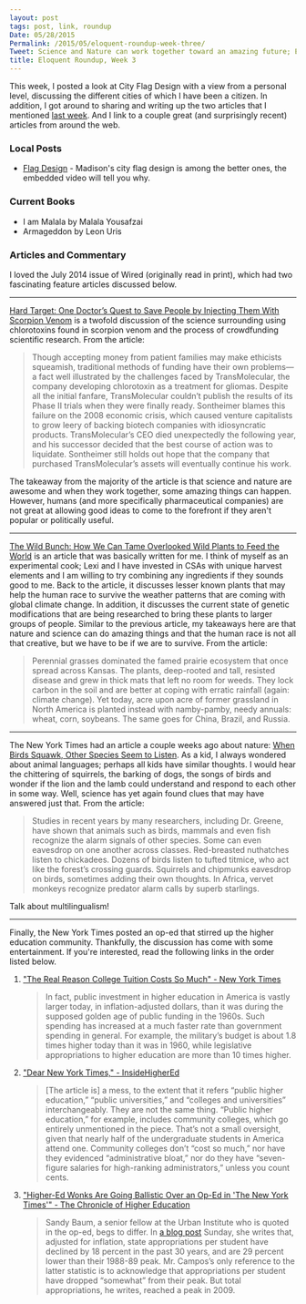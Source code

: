 ```yaml
---
layout: post
tags: post, link, roundup
Date: 05/28/2015
Permalink: /2015/05/eloquent-roundup-week-three/
Tweet: Science and Nature can work together toward an amazing future; Eloquent Roundup, Week Three focuses on this simple fact.
title: Eloquent Roundup, Week 3
---
```


This week, I posted a look at City Flag Design with a view from a personal level, discussing the different cities of which I have been a citizen. In addition, I got around to sharing and writing up the two articles that I mentioned [last week](http://www.engineeredeloquence.com/2015/05/eloquent-roundup-week-two/#fn1). And I link to a couple great (and surprisingly recent) articles from around the web.

### Local Posts
+ [Flag Design](http://www.engineeredeloquence.com/2015/05/flag-design/) - Madison's city flag design is among the better ones, the embedded video will tell you why.

### Current Books
+ I am Malala by Malala Yousafzai
+ Armageddon by Leon Uris

### Articles and Commentary
I loved the July 2014 issue of Wired (originally read in print), which had two fascinating feature articles discussed below.

---

[Hard Target: One Doctor’s Quest to Save People by Injecting Them With Scorpion Venom](http://www.wired.com/2014/06/scorpion-venom/) is a twofold discussion of the science surrounding using chlorotoxins found in scorpion venom and the process of crowdfunding scientific research. From the article:

>Though accepting money from patient families may make ethicists squeamish, traditional methods of funding have their own problems—a fact well illustrated by the challenges faced by Trans­Molecular, the company developing chlorotoxin as a treatment for gliomas. Despite all the initial fanfare, TransMolecular couldn’t publish the results of its Phase II trials when they were finally ready. Sontheimer blames this failure on the 2008 economic crisis, which caused venture capitalists to grow leery of backing biotech companies with idiosyncratic products. TransMolecular’s CEO died unexpectedly the following year, and his successor decided that the best course of action was to liquidate. Sontheimer still holds out hope that the company that purchased Trans­Molecular’s assets will eventually continue his work.

The takeaway from the majority of the article is that science and nature are awesome and when they work together, some amazing things can happen. However, humans (and more specifically pharmaceutical companies) are not great at allowing good ideas to come to the forefront if they aren't popular or politically useful.

---

[The Wild Bunch: How We Can Tame Overlooked Wild Plants to Feed the World](http://www.wired.com/2014/06/potato-bean/) is an article that was basically written for me. I think of myself as an experimental cook; Lexi and I have invested in CSAs with unique harvest elements and I am willing to try combining any ingredients if they sounds good to me. Back to the article, it discusses lesser known plants that may help the human race to survive the weather patterns that are coming with global climate change. In addition, it discusses the current state of genetic modifications that are being researched to bring these plants to larger groups of people. Similar to the previous article, my takeaways here are that nature and science can do amazing things and that the human race is not all that creative, but we have to be if we are to survive. From the article:

>Perennial grasses dominated the famed prairie ecosystem that once spread across Kansas. The plants, deep-rooted and tall, resisted disease and grew in thick mats that left no room for weeds. They lock carbon in the soil and are better at coping with erratic rainfall (again: climate change). Yet today, acre upon acre of former grassland in North America is planted instead with namby-pamby, needy annuals: wheat, corn, soybeans. The same goes for China, Brazil, and Russia.

---

The New York Times had an article a couple weeks ago about nature: [When Birds Squawk, Other Species Seem to Listen](http://www.nytimes.com/2015/05/19/science/decoding-the-cacophony-of-birds-warning-calls.html?nytmobile=0). As a kid, I always wondered about animal languages; perhaps all kids have similar thoughts. I would hear the chittering of squirrels, the barking of dogs, the songs of birds and wonder if the lion and the lamb could understand and respond to each other in some way. Well, science has yet again found clues that may have answered just that. From the article:

>Studies in recent years by many researchers, including Dr. Greene, have shown that animals such as birds, mammals and even fish recognize the alarm signals of other species. Some can even eavesdrop on one another across classes. Red-breasted nuthatches listen to chickadees. Dozens of birds listen to tufted titmice, who act like the forest’s crossing guards. Squirrels and chipmunks eavesdrop on birds, sometimes adding their own thoughts. In Africa, vervet monkeys recognize predator alarm calls by superb starlings.

Talk about multilingualism!

---

Finally, the New York Times posted an op-ed that stirred up the higher education community. Thankfully, the discussion has come with some entertainment. If you're interested, read the following links in the order listed below.

1. ["The Real Reason College Tuition Costs So Much" - New York Times](http://www.nytimes.com/2015/04/05/opinion/sunday/the-real-reason-college-tuition-costs-so-much.html)
	
	>In fact, public investment in higher education in America is vastly larger today, in inflation-adjusted dollars, than it was during the supposed golden age of public funding in the 1960s. Such spending has increased at a much faster rate than government spending in general. For example, the military’s budget is about 1.8 times higher today than it was in 1960, while legislative appropriations to higher education are more than 10 times higher.
2. ["Dear New York Times," - InsideHigherEd](https://www.insidehighered.com/blogs/confessions-community-college-dean/dear-new-york-times)
	
	>[The article is] a mess, to the extent that it refers “public higher education,” “public universities,” and “colleges and universities” interchangeably. They are not the same thing. “Public higher education,” for example, includes community colleges, which go entirely unmentioned in the piece. That’s not a small oversight, given that nearly half of the undergraduate students in America attend one. Community colleges don’t “cost so much,” nor have they evidenced “administrative bloat,” nor do they have “seven-figure salaries for high-ranking administrators,” unless you count cents.  
3. ["Higher-Ed Wonks Are Going Ballistic Over an Op-Ed in 'The New York Times'" - The Chronicle of Higher Education](http://chronicle.com/blogs/ticker/higher-ed-wonks-are-going-ballistic-over-an-op-ed-in-the-new-york-times/96773)
	
	>Sandy Baum, a senior fellow at the Urban Institute who is quoted in the op-ed, begs to differ. In [a blog post](http://blog.metrotrends.org/2015/04/declining-state-expenditures-public-universities-are-driving-tuition-increases/) Sunday, she writes that, adjusted for inflation, state appropriations per student have declined by 18 percent in the past 30 years, and are 29 percent lower than their 1988-89 peak. Mr. Campos’s only reference to the latter statistic is to acknowledge that appropriations per student have dropped “somewhat” from their peak. But total appropriations, he writes, reached a peak in 2009.